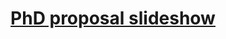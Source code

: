 ---
title: "[PhD proposal slideshow](/files/2024-12-03_TAC.pdf)"
excerpt: '(PDF) Presentation, prepared for my advisory committee, based on my PhD proposal'
collection: works
---
